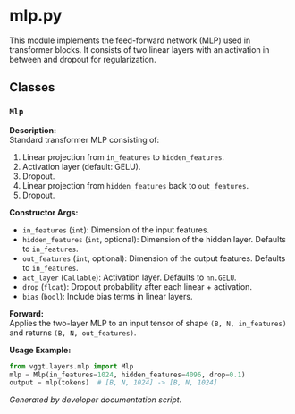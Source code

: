 # mlp.py

This module implements the feed-forward network (MLP) used in transformer blocks. It consists of two linear layers with an activation in between and dropout for regularization.

## Classes

### `Mlp`

**Description:**  
Standard transformer MLP consisting of:
1. Linear projection from `in_features` to `hidden_features`.
2. Activation layer (default: GELU).
3. Dropout.
4. Linear projection from `hidden_features` back to `out_features`.
5. Dropout.

**Constructor Args:**
- `in_features` (`int`): Dimension of the input features.
- `hidden_features` (`int`, optional): Dimension of the hidden layer. Defaults to `in_features`.
- `out_features` (`int`, optional): Dimension of the output features. Defaults to `in_features`.
- `act_layer` (`Callable`): Activation layer. Defaults to `nn.GELU`.
- `drop` (`float`): Dropout probability after each linear + activation.
- `bias` (`bool`): Include bias terms in linear layers.

**Forward:**  
Applies the two-layer MLP to an input tensor of shape `(B, N, in_features)` and returns `(B, N, out_features)`.

**Usage Example:**
```python
from vggt.layers.mlp import Mlp
mlp = Mlp(in_features=1024, hidden_features=4096, drop=0.1)
output = mlp(tokens)  # [B, N, 1024] -> [B, N, 1024]
```

*Generated by developer documentation script.*